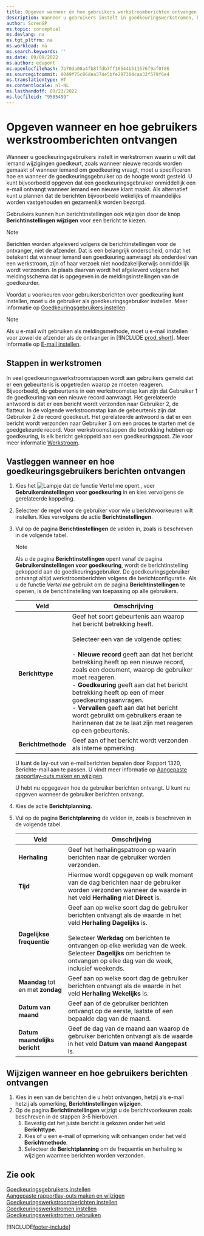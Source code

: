 ```yaml
---
title: Opgeven wanneer en hoe gebruikers werkstroomberichten ontvangen
description: Wanneer u gebruikers instelt in goedkeuringswerkstromen, kunt u specificeren hoe en wanneer elke goedkeuringsgebruiker berichten ontvangt.
author: SorenGP
ms.topic: conceptual
ms.devlang: na
ms.tgt_pltfrm: na
ms.workload: na
ms.search.keywords: ''
ms.date: 09/09/2022
ms.author: edupont
ms.openlocfilehash: 7b70da08a4fb8ffdb7ff16544b511576f9af0f86
ms.sourcegitcommit: 9049f75c86dea374e5bfe297304caa32f579f6e4
ms.translationtype: HT
ms.contentlocale: nl-NL
ms.lasthandoff: 09/23/2022
ms.locfileid: "9585499"
---
```

# <a name="specify-when-and-how-to-receive-workflow-notifications"></a>Opgeven wanneer en hoe gebruikers werkstroomberichten ontvangen

Wanneer u goedkeuringsgebruikers instelt in werkstromen waarin u wilt dat iemand wijzigingen goedkeurt, zoals wanneer nieuwe records worden gemaakt of wanneer iemand om goedkeuring vraagt, moet u specificeren hoe en wanneer de goedkeuringsgebruiker op de hoogte wordt gesteld. U kunt bijvoorbeeld opgeven dat een goedkeuringsgebruiker onmiddellijk een e-mail ontvangt wanneer iemand een nieuwe klant maakt. Als alternatief kunt u plannen dat de berichten bijvoorbeeld wekelijks of maandelijks worden vastgehouden en gezamenlijk worden bezorgd.

Gebruikers kunnen hun berichtinstellingen ook wijzigen door de knop **Berichtinstellingen wijzigen** voor een bericht te kiezen.  

> [!NOTE]
> Berichten worden afgeleverd volgens de berichtinstellingen voor de ontvanger, niet de afzender. Dat is een belangrijk onderscheid, omdat het betekent dat wanneer iemand een goedkeuring aanvraagt als onderdeel van een werkstroom, zijn of haar verzoek niet noodzakelijkerwijs onmiddellijk wordt verzonden. In plaats daarvan wordt het afgeleverd volgens het meldingsschema dat is opgegeven in de meldingsinstellingen van de goedkeurder.

Voordat u voorkeuren voor gebruikersberichten over goedkeuring kunt instellen, moet u de gebruiker als goedkeuringsgebruiker instellen. Meer informatie op [Goedkeuringsgebruikers instellen](across-how-to-set-up-approval-users.md).  

> [!NOTE]
> Als u e-mail wilt gebruiken als meldingsmethode, moet u e-mail instellen voor zowel de afzender als de ontvanger in [!INCLUDE [prod_short](includes/prod_short.md)]. Meer informatie op [E-mail instellen](admin-how-setup-email.md).

## <a name="steps-in-workflows"></a>Stappen in werkstromen

In veel goedkeuringswerkstroomstappen wordt aan gebruikers gemeld dat er een gebeurtenis is opgetreden waarop ze moeten reageren. Bijvoorbeeld, de gebeurtenis in een werkstroomstap kan zijn dat Gebruiker 1 de goedkeuring van een nieuwe record aanvraagt. Het gerelateerde antwoord is dat er een bericht wordt verzonden naar Gebruiker 2, de fiatteur. In de volgende werkstroomstap kan de gebeurtenis zijn dat Gebruiker 2 de record goedkeurt. Het gerelateerde antwoord is dat er een bericht wordt verzonden naar Gebruiker 3 om een proces te starten met de goedgekeurde record. Voor werkstroomstappen die betrekking hebben op goedkeuring, is elk bericht gekoppeld aan een goedkeuringspost. Zie voor meer informatie [Werkstroom](across-workflow.md).  

## <a name="specify-when-and-how-approval-users-receive-notifications"></a>Vastleggen wanneer en hoe goedkeuringsgebruikers berichten ontvangen  

1. Kies het ![Lampje dat de functie Vertel me opent.](media/ui-search/search_small.png "Vertel me wat u wilt doen"), voer **Gebruikersinstellingen voor goedkeuring** in en kies vervolgens de gerelateerde koppeling.  
2. Selecteer de regel voor de gebruiker voor wie u berichtvoorkeuren wilt instellen. Kies vervolgens de actie **Berichtinstellingen**.  
3. Vul op de pagina **Berichtinstellingen** de velden in, zoals is beschreven in de volgende tabel.  

   > [!NOTE]
   > Als u de pagina **Berichtinstellingen** opent vanaf de pagina **Gebruikersinstellingen voor goedkeuring**, wordt de berichtinstelling gekoppeld aan de goedkeuringsgebruiker. De goedkeuringsgebruiker ontvangt altijd werkstroomberichten volgens die berichtconfiguratie. Als u de functie *Vertel me* gebruikt om de pagina **Berichtinstellingen** te openen, is de berichtinstelling van toepassing op alle gebruikers.

   |Veld|Omschrijving|
   |-----|-----------|
   |**Berichttype**|Geef het soort gebeurtenis aan waarop het bericht betrekking heeft.<br /><br /> Selecteer een van de volgende opties:<br /><br /> -   **Nieuwe record** geeft aan dat het bericht betrekking heeft op een nieuwe record, zoals een document, waarop de gebruiker moet reageren.<br />-   **Goedkeuring** geeft aan dat het bericht betrekking heeft op een of meer goedkeuringsaanvragen.<br />-   **Vervallen** geeft aan dat het bericht wordt gebruikt om gebruikers eraan te herinneren dat ze te laat zijn met reageren op een gebeurtenis.|
   |**Berichtmethode**|Geef aan of het bericht wordt verzonden als interne opmerking.|

   U kunt de lay-out van e-mailberichten bepalen door Rapport 1320, Berichte-mail aan te passen. U vindt meer informatie op [Aangepaste rapportlay-outs maken en wijzigen](ui-how-create-custom-report-layout.md).

   U hebt nu opgegeven hoe de gebruiker berichten ontvangt. U kunt nu opgeven wanneer de gebruiker berichten ontvangt.  
4. Kies de actie **Berichtplanning**.  
5. Vul op de pagina **Berichtplanning** de velden in, zoals is beschreven in de volgende tabel.  

   |Veld|Omschrijving|
   |-----|-----------|
   |**Herhaling**|Geef het herhalingspatroon op waarin berichten naar de gebruiker worden verzonden.|
   |**Tijd**|Hiermee wordt opgegeven op welk moment van de dag berichten naar de gebruiker worden verzonden wanneer de waarde in het veld **Herhaling** niet **Direct** is.|
   |**Dagelijkse frequentie**|Geef aan op welke soort dag de gebruiker berichten ontvangt als de waarde in het veld **Herhaling** **Dagelijks** is.<br /><br /> Selecteer **Werkdag** om berichten te ontvangen op elke werkdag van de week. Selecteer **Dagelijks** om berichten te ontvangen op elke dag van de week, inclusief weekends.|
   |**Maandag** tot en met **zondag**|Geef aan op welke soort dag de gebruiker berichten ontvangt als de waarde in het veld **Herhaling** **Wekelijks** is.|
   |**Datum van maand**|Geef aan of de gebruiker berichten ontvangt op de eerste, laatste of een bepaalde dag van de maand.|
   |**Datum maandelijks bericht**|Geef de dag van de maand aan waarop de gebruiker berichten ontvangt als de waarde in het veld **Datum van maand** **Aangepast** is.|

## <a name="change-when-and-how-you-receive-notifications"></a>Wijzigen wanneer en hoe gebruikers berichten ontvangen

1. Kies in een van de berichten die u hebt ontvangen, hetzij als e-mail hetzij als opmerking, **Berichtinstellingen wijzigen**.  
2. Op de pagina **Berichtinstellingen** wijzigt u de berichtvoorkeuren zoals beschreven in de stappen 3-5 hierboven.
   1. Bevestig dat het juiste bericht is gekozen onder het veld **Berichttype**.
   2. Kies of u een e-mail of opmerking wilt ontvangen onder het veld **Berichtmethode**.
   3. Selecteer de **Berichtplanning** om de frequentie en herhaling te wijzigen waarmee berichten worden verzonden.

## <a name="see-also"></a>Zie ook

[Goedkeuringsgebruikers instellen](across-how-to-set-up-approval-users.md)  
[Aangepaste rapportlay-outs maken en wijzigen](ui-how-create-custom-report-layout.md)  
[Goedkeuringswerkstroomberichten instellen](across-setting-up-workflow-notifications.md)  
[Goedkeuringswerkstromen instellen](across-set-up-workflows.md)  
[Goedkeuringswerkstromen gebruiken](across-use-workflows.md)

[!INCLUDE[footer-include](includes/footer-banner.md)]
